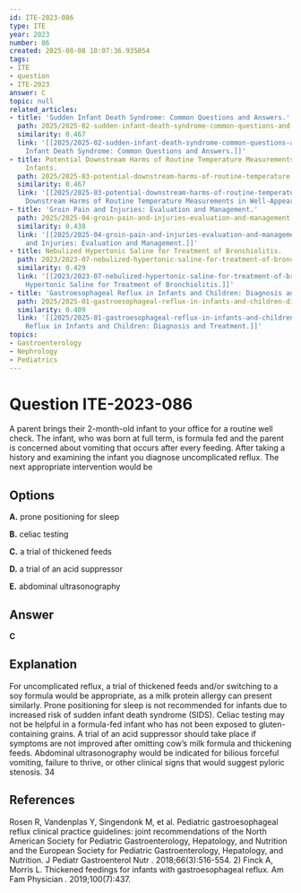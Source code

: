```yaml
---
id: ITE-2023-086
type: ITE
year: 2023
number: 86
created: 2025-08-08 10:07:36.935054
tags:
- ITE
- question
- ITE-2023
answer: C
topic: null
related_articles:
- title: 'Sudden Infant Death Syndrome: Common Questions and Answers.'
  path: 2025/2025-02-sudden-infant-death-syndrome-common-questions-and-answers.md
  similarity: 0.467
  link: '[[2025/2025-02-sudden-infant-death-syndrome-common-questions-and-answers|Sudden
    Infant Death Syndrome: Common Questions and Answers.]]'
- title: Potential Downstream Harms of Routine Temperature Measurements in Well-Appearing
    Infants.
  path: 2025/2025-03-potential-downstream-harms-of-routine-temperature-measuremen.md
  similarity: 0.467
  link: '[[2025/2025-03-potential-downstream-harms-of-routine-temperature-measuremen|Potential
    Downstream Harms of Routine Temperature Measurements in Well-Appearing Infants.]]'
- title: 'Groin Pain and Injuries: Evaluation and Management.'
  path: 2025/2025-04-groin-pain-and-injuries-evaluation-and-management.md
  similarity: 0.438
  link: '[[2025/2025-04-groin-pain-and-injuries-evaluation-and-management|Groin Pain
    and Injuries: Evaluation and Management.]]'
- title: Nebulized Hypertonic Saline for Treatment of Bronchiolitis.
  path: 2023/2023-07-nebulized-hypertonic-saline-for-treatment-of-bronchiolitis.md
  similarity: 0.429
  link: '[[2023/2023-07-nebulized-hypertonic-saline-for-treatment-of-bronchiolitis|Nebulized
    Hypertonic Saline for Treatment of Bronchiolitis.]]'
- title: 'Gastroesophageal Reflux in Infants and Children: Diagnosis and Treatment.'
  path: 2025/2025-01-gastroesophageal-reflux-in-infants-and-children-diagnosis-an.md
  similarity: 0.409
  link: '[[2025/2025-01-gastroesophageal-reflux-in-infants-and-children-diagnosis-an|Gastroesophageal
    Reflux in Infants and Children: Diagnosis and Treatment.]]'
topics:
- Gastroenterology
- Nephrology
- Pediatrics
---
```


# Question ITE-2023-086

A parent brings their 2-month-old infant to your office for a routine well check. The infant, who was born at full term, is formula fed and the parent is concerned about vomiting that occurs after every feeding. After taking a history and examining the infant you diagnose uncomplicated reflux. The next appropriate intervention would be

## Options

**A.** prone positioning for sleep

**B.** celiac testing

**C.** a trial of thickened feeds

**D.** a trial of an acid suppressor

**E.** abdominal ultrasonography

## Answer

**C**

## Explanation

For uncomplicated reflux, a trial of thickened feeds and/or switching to a soy formula would be appropriate, as a milk protein allergy can present similarly. Prone positioning for sleep is not recommended for infants due to increased risk of sudden infant death syndrome (SIDS). Celiac testing may not be helpful in a formula-fed infant who has not been exposed to gluten-containing grains. A trial of an acid suppressor should take place if symptoms are not improved after omitting cow’s milk formula and thickening feeds. Abdominal ultrasonography would be indicated for bilious forceful vomiting, failure to thrive, or other clinical signs that would suggest pyloric stenosis. 34

## References

Rosen R, Vandenplas Y, Singendonk M, et al. Pediatric gastroesophageal reflux clinical practice guidelines: joint recommendations of the North American Society for Pediatric Gastroenterology, Hepatology, and Nutrition and the European Society for Pediatric Gastroenterology, Hepatology, and Nutrition. J Pediatr Gastroenterol Nutr . 2018;66(3):516-554. 2) Finck A, Morris L. Thickened feedings for infants with gastroesophageal reflux. Am Fam Physician . 2019;100(7):437.
